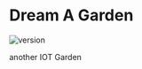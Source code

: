 # **Dream A Garden** #

![version]

another IOT Garden

[version]: https://img.shields.io/badge/v-0.1-blue
